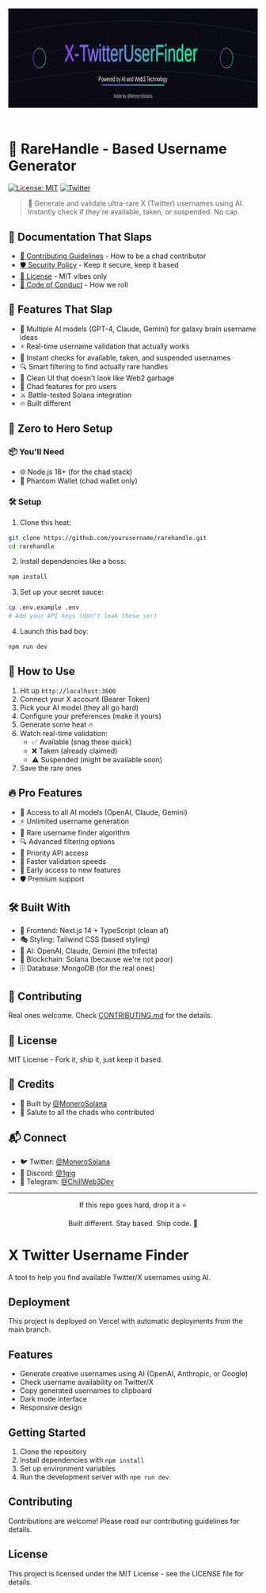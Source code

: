 <div align="center">
    <h1>
        <img src="public/twitter.svg" width="800" height="200" style="margin-bottom: 20px">
    </h1>
</div>

# 🎯 RareHandle - Based Username Generator

[![License: MIT](https://img.shields.io/badge/License-MIT-yellow.svg)](LICENSE)
[![Twitter](https://img.shields.io/twitter/follow/MoneroSolana?style=social)](https://twitter.com/MoneroSolana)

> 🚀 Generate and validate ultra-rare X (Twitter) usernames using AI. Instantly check if they're available, taken, or suspended. No cap.

## 🌟 Documentation That Slaps
- [🤝 Contributing Guidelines](CONTRIBUTING.md) - How to be a chad contributor
- [🛡️ Security Policy](SECURITY.md) - Keep it secure, keep it based
- [📜 License](LICENSE) - MIT vibes only
- [💫 Code of Conduct](CODE_OF_CONDUCT.md) - How we roll

## 🌟 Features That Slap

- 🧠 Multiple AI models (GPT-4, Claude, Gemini) for galaxy brain username ideas
- ⚡ Real-time username validation that actually works
- 🎯 Instant checks for available, taken, and suspended usernames
- 🔍 Smart filtering to find actually rare handles
- 🎨 Clean UI that doesn't look like Web2 garbage
- 💎 Chad features for pro users
- ⚔️ Battle-tested Solana integration
- 🔥 Built different

## 🚀 Zero to Hero Setup

### 📦 You'll Need

- 🌐 Node.js 18+ (for the chad stack)
- 👻 Phantom Wallet (chad wallet only)

### 🛠️ Setup

1. Clone this heat:
```bash
git clone https://github.com/yourusername/rarehandle.git
cd rarehandle
```

2. Install dependencies like a boss:
```bash
npm install
```

3. Set up your secret sauce:
```bash
cp .env.example .env
# Add your API keys (don't leak these ser)
```

4. Launch this bad boy:
```bash
npm run dev
```

## 💫 How to Use

1. Hit up `http://localhost:3000`
2. Connect your X account (Bearer Token)
3. Pick your AI model (they all go hard)
4. Configure your preferences (make it yours)
5. Generate some heat 🔥
6. Watch real-time validation:
   - ✅ Available (snag these quick)
   - ❌ Taken (already claimed)
   - ⚠️ Suspended (might be available soon)
7. Save the rare ones

## 🔥 Pro Features

- 🧠 Access to all AI models (OpenAI, Claude, Gemini)
- ⚡ Unlimited username generation
- 🎯 Rare username finder algorithm
- 🔍 Advanced filtering options
- 💫 Priority API access
- 🚀 Faster validation speeds
- 💎 Early access to new features
- 🛡️ Premium support

## 🛠️ Built With

- 🎨 Frontend: Next.js 14 + TypeScript (clean af)
- 🎭 Styling: Tailwind CSS (based styling)
- 🤖 AI: OpenAI, Claude, Gemini (the trifecta)
- 💎 Blockchain: Solana (because we're not poor)
- 🗄️ Database: MongoDB (for the real ones)

## 🤝 Contributing

Real ones welcome. Check [CONTRIBUTING.md](CONTRIBUTING.md) for the details.

## 📜 License

MIT License - Fork it, ship it, just keep it based.

## 🙏 Credits

- 💪 Built by [@MoneroSolana](https://twitter.com/MoneroSolana)
- 🫡 Salute to all the chads who contributed

## 📬 Connect

- 🐦 Twitter: [@MoneroSolana](https://twitter.com/MoneroSolana)
- 💬 Discord: [@1gig](https://discord.com/users/1284887060825509890)
- 📱 Telegram: [@ChillWeb3Dev](https://t.me/ChillWeb3Dev)

---

<p align="center">If this repo goes hard, drop it a ⭐️</p>
<p align="center">Built different. Stay based. Ship code. 🚀</p>

# X Twitter Username Finder

A tool to help you find available Twitter/X usernames using AI.

## Deployment

This project is deployed on Vercel with automatic deployments from the main branch.

## Features

- Generate creative usernames using AI (OpenAI, Anthropic, or Google)
- Check username availability on Twitter/X
- Copy generated usernames to clipboard
- Dark mode interface
- Responsive design

## Getting Started

1. Clone the repository
2. Install dependencies with `npm install`
3. Set up environment variables
4. Run the development server with `npm run dev`

## Contributing

Contributions are welcome! Please read our contributing guidelines for details.

## License

This project is licensed under the MIT License - see the LICENSE file for details.
